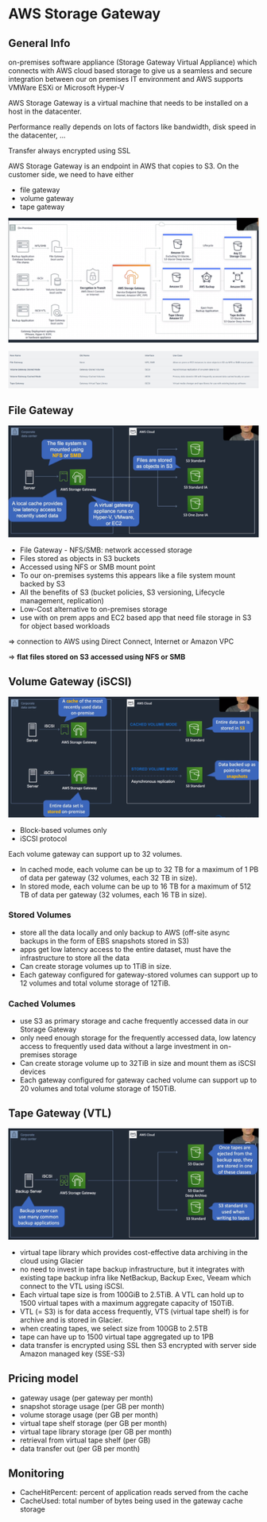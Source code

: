 # AWS Storage Gateway

## General Info

on-premises software appliance (Storage Gateway Virtual Appliance) which connects with AWS cloud based storage to give us a seamless and secure integration between our on premises IT environment and AWS
supports VMWare ESXi or Microsoft Hyper-V

AWS Storage Gateway is a virtual machine that needs to be installed on a host in the datacenter.

Performance really depends on lots of factors like bandwidth, disk speed in the datacenter, ...

Transfer always encrypted using SSL

AWS Storage Gateway is an endpoint in AWS that copies to S3. On the customer side, we need to have either
* file gateway
* volume gateway
* tape gateway

![overview](./storage-gateway-overview.png)

![kinds](./storage-kinds.png)

## File Gateway

![file gateway](./file-gateway.png)

* File Gateway - NFS/SMB: network accessed storage
* Files stored as objects in S3 buckets
* Accessed using NFS or SMB mount point 
* To our on-premises systems this appears like a file system mount backed by S3 
* All the benefits of S3 (bucket policies, S3 versioning, Lifecycle management, replication)
* Low-Cost alternative to on-premises storage
* use with on prem apps and EC2 based app that need file storage in S3 for object based workloads

=> connection to AWS using Direct Connect, Internet or Amazon VPC

=> **flat files stored on S3 accessed using NFS or SMB**

## Volume Gateway (iSCSI)

![volume gatemway](./volume-gateway.png)

* Block-based volumes only
* iSCSI protocol

Each volume gateway can support up to 32 volumes. 
* In cached mode, each volume can be up to 32 TB for a maximum of 1 PB of data per gateway (32 volumes, each 32 TB in size). 
* In stored mode, each volume can be up to 16 TB for a maximum of 512 TB of data per gateway (32 volumes, each 16 TB in size).

### Stored Volumes
* store all the data locally and only backup to AWS (off-site async backups in the form of EBS snapshots stored in S3)
* apps get low latency access to the entire dataset, must have the infrastructure to store all the data 
* Can create storage volumes up to 1TiB in size. 
* Each gateway configured for gateway-stored volumes can support up to 12 volumes and total volume storage of 12TiB.

### Cached Volumes
* use S3 as primary storage and cache frequently accessed data in our Storage Gateway
* only need enough storage for the frequently accessed data, low latency access to frequently used data without a large investment in on-premises storage 
* Can create storage volume up to 32TiB in size and mount them as iSCSI devices 
* Each gateway configured for gateway cached volume can support up to 20 volumes and total volume storage of 150TiB.

## Tape Gateway (VTL)

![tape gateway](./tape-gateway.png)

* virtual tape library which provides cost-effective data archiving in the cloud using Glacier
* no need to invest in tape backup infrastructure, but it integrates with existing tape backup infra like NetBackup, Backup Exec, Veeam which connect to the VTL using iSCSI. 
* Each virtual tape size is from 100GiB to 2.5TiB. A VTL can hold up to 1500 virtual tapes with a maximum aggregate capacity of 150TiB. 
* VTL (= S3) is for data access frequently, VTS (virtual tape shelf) is for archive and is stored in Glacier.
* when creating tapes, we select size from 100GB to 2.5TB
* tape can have up to 1500 virtual tape aggregated up to 1PB
* data transfer is encrypted using SSL then S3 encrypted with server side Amazon managed key (SSE-S3)

## Pricing model

* gateway usage (per gateway per month)
* snapshot storage usage (per GB per month)
* volume storage usage (per GB per month)
* virtual tape shelf storage (per GB per month)
* virtual tape library storage (per GB per month)
* retrieval from virtual tape shelf (per GB)
* data transfer out (per GB per month)

## Monitoring
* CacheHitPercent: percent of application reads served from the cache
* CacheUsed: total number of bytes being used in the gateway cache storage